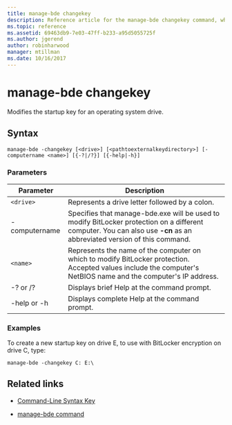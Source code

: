 ```yaml
---
title: manage-bde changekey
description: Reference article for the manage-bde changekey command, which modifies the startup key for an operating system drive.
ms.topic: reference
ms.assetid: 69463db9-7e03-47ff-b233-a95d5055725f
ms.author: jgerend
author: robinharwood
manager: mtillman
ms.date: 10/16/2017
---
```


# manage-bde changekey

Modifies the startup key for an operating system drive.

## Syntax

```
manage-bde -changekey [<drive>] [<pathtoexternalkeydirectory>] [-computername <name>] [{-?|/?}] [{-help|-h}]
```

### Parameters

| Parameter | Description |
| --------- | ----------- |
| `<drive>` | Represents a drive letter followed by a colon. |
| -computername | Specifies that manage-bde.exe will be used to modify BitLocker protection on a different computer. You can also use **-cn** as an abbreviated version of this command. |
| `<name>` | Represents the name of the computer on which to modify BitLocker protection. Accepted values include the computer's NetBIOS name and the computer's IP address. |
| -? or /? | Displays brief Help at the command prompt. |
| -help or -h | Displays complete Help at the command prompt. |

### Examples

To create a new startup key on drive E, to use with BitLocker encryption on drive C, type:

```
manage-bde -changekey C: E:\
```

## Related links

- [Command-Line Syntax Key](command-line-syntax-key.md)

- [manage-bde command](manage-bde.md)
